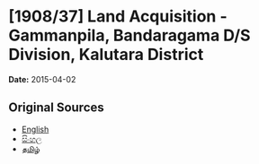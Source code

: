 # [1908/37] Land Acquisition - Gammanpila, Bandaragama D/S Division, Kalutara District

**Date:** 2015-04-02

## Original Sources

- [English](https://documents.gov.lk/view/extra-gazettes/2015/4/1908-37_E.pdf)
- [සිංහල](https://documents.gov.lk/view/extra-gazettes/2015/4/1908-37_S.pdf)
- [தமிழ்](https://documents.gov.lk/view/extra-gazettes/2015/4/1908-37_T.pdf)
